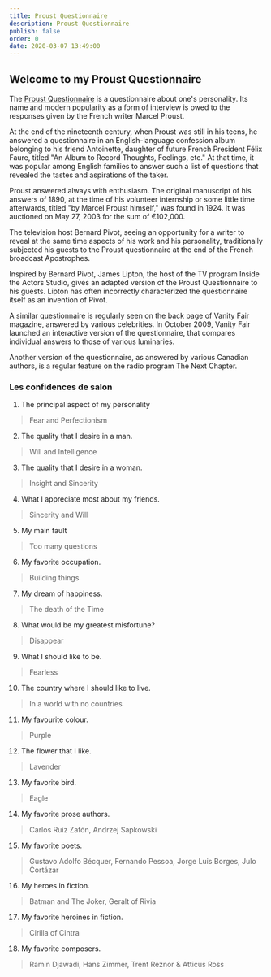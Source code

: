 ```yaml
---
title: Proust Questionnaire
description: Proust Questionnaire
publish: false
order: 0
date: 2020-03-07 13:49:00
---
```


## Welcome to my Proust Questionnaire

The [Proust Questionnaire](https://en.wikipedia.org/wiki/Proust_Questionnaire) is a questionnaire about one's personality. Its name and modern popularity as a form of interview is owed to the responses given by the French writer Marcel Proust.

At the end of the nineteenth century, when Proust was still in his teens, he answered a questionnaire in an English-language confession album belonging to his friend Antoinette, daughter of future French President Félix Faure, titled "An Album to Record Thoughts, Feelings, etc." At that time, it was popular among English families to answer such a list of questions that revealed the tastes and aspirations of the taker.

Proust answered always with enthusiasm. The original manuscript of his answers of 1890, at the time of his volunteer internship or some little time afterwards, titled "by Marcel Proust himself," was found in 1924. It was auctioned on May 27, 2003 for the sum of €102,000.

The television host Bernard Pivot, seeing an opportunity for a writer to reveal at the same time aspects of his work and his personality, traditionally subjected his guests to the Proust questionnaire at the end of the French broadcast Apostrophes.

Inspired by Bernard Pivot, James Lipton, the host of the TV program Inside the Actors Studio, gives an adapted version of the Proust Questionnaire to his guests. Lipton has often incorrectly characterized the questionnaire itself as an invention of Pivot.

A similar questionnaire is regularly seen on the back page of Vanity Fair magazine, answered by various celebrities. In October 2009, Vanity Fair launched an interactive version of the questionnaire, that compares individual answers to those of various luminaries.

Another version of the questionnaire, as answered by various Canadian authors, is a regular feature on the radio program The Next Chapter.

### Les confidences de salon

1. The principal aspect of my personality	
> Fear and Perfectionism

2. The quality that I desire in a man.	
> Will and Intelligence

3. The quality that I desire in a woman.	
> Insight and Sincerity

4. What I appreciate most about my friends.
> Sincerity and Will

5. My main fault	
> Too many questions

6. My favorite occupation.	
> Building things

7. My dream of happiness.	
> The death of the Time

8. What would be my greatest misfortune?
> Disappear

9. What I should like to be.	
> Fearless

10. The country where I should like to live.	
> In a world with no countries

11. My favourite colour.	
> Purple

12. The flower that I like.	
> Lavender

13. My favorite bird.	
> Eagle

14. My favorite prose authors.	
> Carlos Ruiz Zafón, Andrzej Sapkowski

15. My favorite poets.	
> Gustavo Adolfo Bécquer, Fernando Pessoa, Jorge Luis Borges, Julo Cortázar

16. My heroes in fiction.	
> Batman and The Joker, Geralt of Rivia

17. My favorite heroines in fiction.	
> Cirilla of Cintra

18. My favorite composers.	
> Ramin Djawadi, Hans Zimmer, Trent Reznor & Atticus Ross
